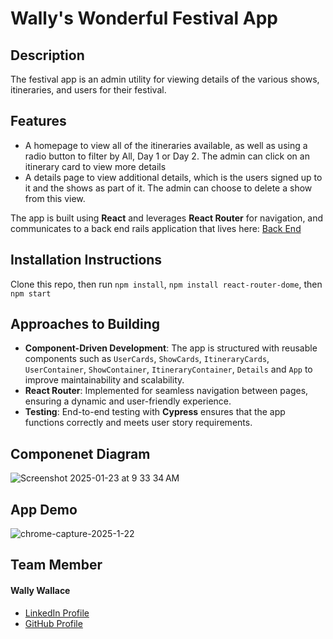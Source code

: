 # Wally's Wonderful Festival App

## Description
The festival app is an admin utility for viewing details of the various shows, itineraries, and users for their festival.

## Features
- A homepage to view all of the itineraries available, as well as using a radio button to filter by All, Day 1 or Day 2. The admin can click on an itinerary card to view more details
- A details page to view additional details, which is the users signed up to it and the shows as part of it. The admin can choose to delete a show from this view.

The app is built using **React** and leverages **React Router** for navigation, and communicates to a back end rails application that lives here: [Back End](https://github.com/wally-yawn/rails-api-starter-final)

## Installation Instructions
Clone this repo, then run `npm install`, `npm install react-router-dome`, then `npm start` 

## Approaches to Building
- **Component-Driven Development**: The app is structured with reusable components such as `UserCards`, `ShowCards`, `ItineraryCards`, `UserContainer`, `ShowContainer`, `ItineraryContainer`, `Details` and `App` to improve maintainability and scalability.
- **React Router**: Implemented for seamless navigation between pages, ensuring a dynamic and user-friendly experience.
- **Testing**: End-to-end testing with **Cypress** ensures that the app functions correctly and meets user story requirements.

## Componenet Diagram
![Screenshot 2025-01-23 at 9 33 34 AM](https://github.com/user-attachments/assets/ca2793e2-d063-4fad-b39d-6691e9062200)

## App Demo
![chrome-capture-2025-1-22](https://github.com/user-attachments/assets/7694366f-ad52-46fa-b161-7ec37b436097)

## Team Member
#### Wally Wallace
- [LinkedIn Profile](https://www.linkedin.com/in/wally--wallace)
- [GitHub Profile](https://github.com/wally-yawn)
